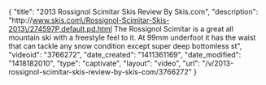 {
    "title": "2013 Rossignol Scimitar Skis Review By Skis.com",
    "description": "http:\/\/www.skis.com\/Rossignol-Scimitar-Skis-2013\/274597P,default,pd.html  The Rossignol Scimitar is a great all mountain ski with a freestyle feel to it. At 99mm underfoot it has the waist that can tackle any snow condition except super deep bottomless st",
    "videoid": "3766272",
    "date_created": "1411361169",
    "date_modified": "1418182010",
    "type": "captivate",
    "layout": "video",
    "url": "\/v\/2013-rossignol-scimitar-skis-review-by-skis-com\/3766272"
}
